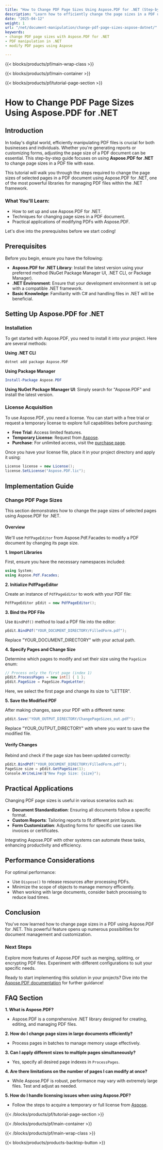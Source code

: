 ```yaml
---
title: "How to Change PDF Page Sizes Using Aspose.PDF for .NET (Step-by-Step Guide)"
description: "Learn how to efficiently change the page sizes in a PDF using Aspose.PDF for .NET. This step-by-step guide covers installation, usage, and practical applications."
date: "2025-04-12"
weight: 1
url: "/net/document-manipulation/change-pdf-page-sizes-aspose-dotnet/"
keywords:
- change PDF page sizes with Aspose.PDF for .NET
- PDF manipulation in .NET
- modify PDF pages using Aspose

---
```


{{< blocks/products/pf/main-wrap-class >}}

{{< blocks/products/pf/main-container >}}

{{< blocks/products/pf/tutorial-page-section >}}


# How to Change PDF Page Sizes Using Aspose.PDF for .NET

## Introduction

In today's digital world, efficiently manipulating PDF files is crucial for both businesses and individuals. Whether you're generating reports or customizing forms, adjusting the page size of a PDF document can be essential. This step-by-step guide focuses on using **Aspose.PDF for .NET** to change page sizes in a PDF file with ease.

This tutorial will walk you through the steps required to change the page sizes of selected pages in a PDF document using Aspose.PDF for .NET, one of the most powerful libraries for managing PDF files within the .NET framework. 

### What You'll Learn:
- How to set up and use Aspose.PDF for .NET.
- Techniques for changing page sizes in a PDF document.
- Practical applications of modifying PDFs with Aspose.PDF.

Let's dive into the prerequisites before we start coding!

## Prerequisites

Before you begin, ensure you have the following:

- **Aspose.PDF for .NET Library**: Install the latest version using your preferred method (NuGet Package Manager UI, .NET CLI, or Package Manager).
- **.NET Environment**: Ensure that your development environment is set up with a compatible .NET framework.
- **Basic Knowledge**: Familiarity with C# and handling files in .NET will be beneficial.

## Setting Up Aspose.PDF for .NET

### Installation

To get started with Aspose.PDF, you need to install it into your project. Here are several methods:

**Using .NET CLI**
```bash
dotnet add package Aspose.PDF
```

**Using Package Manager**
```powershell
Install-Package Aspose.PDF
```

**Using NuGet Package Manager UI**: Simply search for "Aspose.PDF" and install the latest version.

### License Acquisition

To use Aspose.PDF, you need a license. You can start with a free trial or request a temporary license to explore full capabilities before purchasing:

- **Free Trial**: Access limited features.
- **Temporary License**: Request from [Aspose](https://purchase.aspose.com/temporary-license/).
- **Purchase**: For unlimited access, visit the [purchase page](https://purchase.aspose.com/buy).

Once you have your license file, place it in your project directory and apply it using:

```csharp
License license = new License();
license.SetLicense("Aspose.PDF.lic");
```

## Implementation Guide

### Change PDF Page Sizes

This section demonstrates how to change the page sizes of selected pages using Aspose.PDF for .NET.

#### Overview

We'll use `PdfPageEditor` from Aspose.Pdf.Facades to modify a PDF document by changing its page size.

**1. Import Libraries**

First, ensure you have the necessary namespaces included:

```csharp
using System;
using Aspose.Pdf.Facades;
```

**2. Initialize PdfPageEditor**

Create an instance of `PdfPageEditor` to work with your PDF file:

```csharp
PdfPageEditor pEdit = new PdfPageEditor();
```

**3. Bind the PDF File**

Use `BindPdf()` method to load a PDF file into the editor:

```csharp
pEdit.BindPdf("YOUR_DOCUMENT_DIRECTORY/FilledForm.pdf");
```
Replace "YOUR_DOCUMENT_DIRECTORY" with your actual path.

**4. Specify Pages and Change Size**

Determine which pages to modify and set their size using the `PageSize` enum:

```csharp
// Process only the first page (index 1)
pEdit.ProcessPages = new int[] { 1 };
pEdit.PageSize = PageSize.PageLetter;
```
Here, we select the first page and change its size to "LETTER".

**5. Save the Modified PDF**

After making changes, save your PDF with a different name:

```csharp
pEdit.Save("YOUR_OUTPUT_DIRECTORY/ChangePageSizes_out.pdf");
```
Replace "YOUR_OUTPUT_DIRECTORY" with where you want to save the modified file.

#### Verify Changes

Rebind and check if the page size has been updated correctly:

```csharp
pEdit.BindPdf("YOUR_DOCUMENT_DIRECTORY/FilledForm.pdf");
PageSize size = pEdit.GetPageSize(1);
Console.WriteLine($"New Page Size: {size}");
```

## Practical Applications

Changing PDF page sizes is useful in various scenarios such as:

- **Document Standardization**: Ensuring all documents follow a specific format.
- **Custom Reports**: Tailoring reports to fit different print layouts.
- **Form Customization**: Adjusting forms for specific use cases like invoices or certificates.

Integrating Aspose.PDF with other systems can automate these tasks, enhancing productivity and efficiency.

## Performance Considerations

For optimal performance:

- Use `Dispose()` to release resources after processing PDFs.
- Minimize the scope of objects to manage memory efficiently.
- When working with large documents, consider batch processing to reduce load times.

## Conclusion

You've now learned how to change page sizes in a PDF using Aspose.PDF for .NET. This powerful feature opens up numerous possibilities for document management and customization.

### Next Steps
Explore more features of Aspose.PDF such as merging, splitting, or encrypting PDF files. Experiment with different configurations to suit your specific needs.

Ready to start implementing this solution in your projects? Dive into the [Aspose.PDF documentation](https://reference.aspose.com/pdf/net/) for further guidance!

## FAQ Section

**1. What is Aspose.PDF?**
- Aspose.PDF is a comprehensive .NET library designed for creating, editing, and managing PDF files.

**2. How do I change page sizes in large documents efficiently?**
- Process pages in batches to manage memory usage effectively.

**3. Can I apply different sizes to multiple pages simultaneously?**
- Yes, specify all desired page indexes in `ProcessPages`.

**4. Are there limitations on the number of pages I can modify at once?**
- While Aspose.PDF is robust, performance may vary with extremely large files. Test and adjust as needed.

**5. How do I handle licensing issues when using Aspose.PDF?**
- Follow the steps to acquire a temporary or full license from [Aspose](https://purchase.aspose.com/temporary-license/).


{{< /blocks/products/pf/tutorial-page-section >}}

{{< /blocks/products/pf/main-container >}}

{{< /blocks/products/pf/main-wrap-class >}}

{{< blocks/products/products-backtop-button >}}
